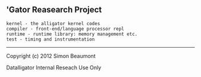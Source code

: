 'Gator Reasearch Project
-------------------------

    kernel - the alligator kernel codes
    compiler - front-end/language processor repl
    runtime - runtime library: memory management etc.
    test - timing and instrumentation

_______________________
Copyright (c) 2012 Simon Beaumont

Datalligator Internal Reseach Use Only
